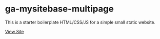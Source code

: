 # ga-mysitebase-multipage
This is a starter boilerplate HTML/CSS/JS for a simple small static website.
 
 [View Site](https://GabriellaAbbey.github.io/ga-mysitebase-multipage)